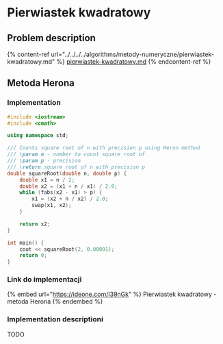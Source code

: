 # Pierwiastek kwadratowy

## Problem description

{% content-ref url="../../../../algorithms/metody-numeryczne/pierwiastek-kwadratowy.md" %}
[pierwiastek-kwadratowy.md](../../../../algorithms/metody-numeryczne/pierwiastek-kwadratowy.md)
{% endcontent-ref %}

## Metoda Herona

### Implementation

```cpp
#include <iostream>
#include <cmath>

using namespace std;

/// Counts square root of n with precision p using Heron method
/// \param n - number to count square root of
/// \param p - precision
/// \return square root of n with precision p
double squareRoot(double n, double p) {
    double x1 = n / 2;
    double x2 = (x1 + n / x1) / 2.0;
    while (fabs(x2 - x1) > p) {
        x1 = (x2 + n / x2) / 2.0;
        swap(x1, x2);
    }

    return x2;
}

int main() {
    cout << squareRoot(2, 0.00001);
    return 0;
}
```

### Link do implementacji

{% embed url="https://ideone.com/I39nGk" %}
Pierwiastek kwadratowy - metoda Herona
{% endembed %}

### Implementation descriptioni

TODO
